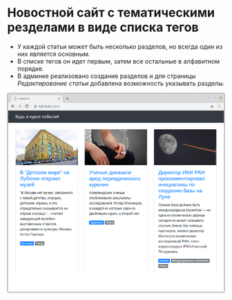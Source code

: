 # Новостной сайт с тематическими резделами в виде списка тегов

- У каждой статьи может быть несколько разделов, но всегда один из них является основным. 
- В списке тегов он идет первым, затем все остальные в алфавитном порядке.
- В админке реализовано создание разделов и для страницы _Редактирование статьи_ добавлена возможность указывать разделы.

![Вывод тегов разделов](./res/with_tags.png)

